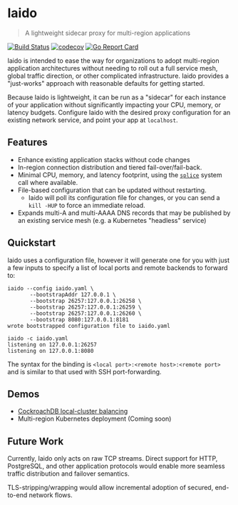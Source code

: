 # Iaido
> A lightweight sidecar proxy for multi-region applications

[![Build Status](https://travis-ci.com/bobvawter/iaido.svg?branch=main)](https://travis-ci.com/bobvawter/iaido)
[![codecov](https://codecov.io/gh/bobvawter/iaido/branch/main/graph/badge.svg?token=B8C5YFH25N)](https://codecov.io/gh/bobvawter/iaido)
[![Go Report Card](https://goreportcard.com/badge/github.com/bobvawter/iaido)](https://goreportcard.com/report/github.com/bobvawter/iaido)

Iaido is intended to ease the way for organizations to adopt
multi-region application architectures without needing to roll out a
full service mesh, global traffic direction, or other complicated
infrastructure.  Iaido provides a "just-works" approach with reasonable
defaults for getting started.

Because Iaido is lightweight, it can be run as a "sidecar" for each
instance of your application without significantly impacting your CPU,
memory, or latency budgets.  Configure Iaido with the desired proxy
configuration for an existing network service, and point your app at
`localhost`.

## Features

* Enhance existing application stacks without code changes
* In-region connection distribution and tiered fail-over/fail-back.
* Minimal CPU, memory, and latency footprint, using the
  [`splice`](https://en.wikipedia.org/wiki/Splice_(system_call)) system
  call where available.
* File-based configuration that can be updated without restarting.
  * Iaido will poll its configuration file for changes, or you can send
    a `kill -HUP` to force an immediate reload.
* Expands multi-A and multi-AAAA DNS records that may be published by an
  existing service mesh (e.g. a Kubernetes "headless" service)

## Quickstart

Iaido uses a configuration file, however it will generate one for you
with just a few inputs to specify a list of local ports and remote
backends to forward to:

```
iaido --config iaido.yaml \
       --bootstrapAddr 127.0.0.1 \
       --bootstrap 26257:127.0.0.1:26258 \
       --bootstrap 26257:127.0.0.1:26259 \
       --bootstrap 26257:127.0.0.1:26260 \
       --bootstrap 8080:127.0.0.1:8181 
wrote bootstrapped configuration file to iaido.yaml

iaido -c iaido.yaml 
listening on 127.0.0.1:26257
listening on 127.0.0.1:8080
```

The syntax for the binding is `<local port>:<remote host>:<remote port>`
and is similar to that used with SSH port-forwarding.

## Demos

* [CockroachDB local-cluster balancing](./configs/crdb-local)
* Multi-region Kubernetes deployment (Coming soon)

## Future Work

Currently, Iaido only acts on raw TCP streams.  Direct support for HTTP,
PostgreSQL, and other application protocols would enable more seamless
traffic distribution and failover semantics.

TLS-stripping/wrapping would allow incremental adoption of secured,
end-to-end network flows.
